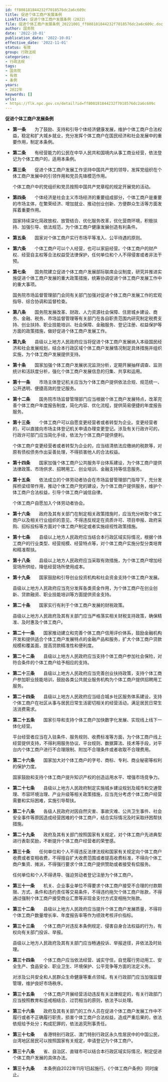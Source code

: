 ```yaml
---
id: ff808181844232f7018576dc2a6c609c
title: 促进个体工商户发展条例
LinkTitle: 促进个体工商户发展条例（2022）
file: 促进个体工商户发展条例_20221001_ff808181844232f7018576dc2a6c609c.docx
author: 国务院
date: '2022-10-01'
publication_date: '2022-10-01'
effective_date: '2022-11-01'
status: 有效
group: 行政法规
categories:
- 行政法规
tags:
- 国务院
- 有效
- 条例
years:
- 2022年
keywords: []
urls:
- https://flk.npc.gov.cn/detail?id=ff808181844232f7018576dc2a6c609c
---
```


**促进个体工商户发展条例**

- **第一条**　　为了鼓励、支持和引导个体经济健康发展，维护个体工商户合法权益，稳定和扩大城乡就业，充分发挥个体工商户在国民经济和社会发展中的重要作用，制定本条例。

- **第二条**　　有经营能力的公民在中华人民共和国境内从事工商业经营，依法登记为个体工商户的，适用本条例。

- **第三条**　　促进个体工商户发展工作坚持中国共产党的领导，发挥党组织在个体工商户发展中的引领作用和党员先锋模范作用。

  个体工商户中的党组织和党员按照中国共产党章程的规定开展党的活动。

- **第四条**　　个体经济是社会主义市场经济的重要组成部分，个体工商户是重要的市场主体，在繁荣经济、增加就业、推动创业创新、方便群众生活等方面发挥着重要作用。

  国家持续深化简政放权、放管结合、优化服务改革，优化营商环境，积极扶持、加强引导、依法规范，为个体工商户健康发展创造有利条件。

- **第五条**　　国家对个体工商户实行市场平等准入、公平待遇的原则。

- **第六条**　　个体工商户可以个人经营，也可以家庭经营。个体工商户的财产权、经营自主权等合法权益受法律保护，任何单位和个人不得侵害或者非法干预。

- **第七条**　　国务院建立促进个体工商户发展部际联席会议制度，研究并推进实施促进个体工商户发展的重大政策措施，统筹协调促进个体工商户发展工作中的重大事项。

  国务院市场监督管理部门会同有关部门加强对促进个体工商户发展工作的宏观指导、综合协调和监督检查。

- **第八条**　　国务院发展改革、财政、人力资源社会保障、住房城乡建设、商务、金融、税务、市场监督管理等有关部门在各自职责范围内研究制定税费支持、创业扶持、职业技能培训、社会保障、金融服务、登记注册、权益保护等方面的政策措施，做好促进个体工商户发展工作。

- **第九条**　　县级以上地方人民政府应当将促进个体工商户发展纳入本级国民经济和社会发展规划，结合本行政区域个体工商户发展情况制定具体措施并组织实施，为个体工商户发展提供支持。

- **第十条**　　国家加强个体工商户发展状况监测分析，定期开展抽样调查、监测统计和活跃度分析，强化个体工商户发展信息的归集、共享和运用。

- **第十一条**　　市场主体登记机关应当为个体工商户提供依法合规、规范统一、公开透明、便捷高效的登记服务。

- **第十二条**　　国务院市场监督管理部门应当根据个体工商户发展特点，改革完善个体工商户年度报告制度，简化内容、优化流程，提供简易便捷的年度报告服务。

- **第十三条**　　个体工商户可以自愿变更经营者或者转型为企业。变更经营者的，可以直接向市场主体登记机关申请办理变更登记。涉及有关行政许可的，行政许可部门应当简化手续，依法为个体工商户提供便利。

  个体工商户变更经营者或者转型为企业的，应当结清依法应缴纳的税款等，对原有债权债务作出妥善处理，不得损害他人的合法权益。

- **第十四条**　　国家加强个体工商户公共服务平台体系建设，为个体工商户提供法律政策、市场供求、招聘用工、创业培训、金融支持等信息服务。

- **第十五条**　　依法成立的个体劳动者协会在市场监督管理部门指导下，充分发挥桥梁纽带作用，推动个体工商户党的建设，为个体工商户提供服务，维护个体工商户合法权益，引导个体工商户诚信自律。

  个体工商户自愿加入个体劳动者协会。

- **第十六条**　　政府及其有关部门在制定相关政策措施时，应当充分听取个体工商户以及相关行业组织的意见，不得违反规定在资质许可、项目申报、政府采购、招标投标等方面对个体工商户制定或者实施歧视性政策措施。

- **第十七条**　　县级以上地方人民政府应当结合本行政区域实际情况，根据个体工商户的行业类型、经营规模、经营特点等，对个体工商户实施分型分类培育和精准帮扶。

- **第十八条**　　县级以上地方人民政府应当采取有效措施，为个体工商户增加经营场所供给，降低经营场所使用成本。

- **第十九条**　　国家鼓励和引导创业投资机构和社会资金支持个体工商户发展。

  县级以上地方人民政府应当充分发挥各类资金作用，为个体工商户在创业创新、贷款融资、职业技能培训等方面提供资金支持。

- **第二十条**　　国家实行有利于个体工商户发展的财税政策。

  县级以上地方人民政府及其有关部门应当严格落实相关财税支持政策，确保精准、及时惠及个体工商户。

- **第二十一条**　　国家推动建立和完善个体工商户信用评价体系，鼓励金融机构开发和提供适合个体工商户发展特点的金融产品和服务，扩大个体工商户贷款规模和覆盖面，提高贷款精准性和便利度。

- **第二十二条**　　县级以上地方人民政府应当支持个体工商户参加社会保险，对符合条件的个体工商户给予相应的支持。

- **第二十三条**　　县级以上地方人民政府应当完善创业扶持政策，支持个体工商户参加职业技能培训，鼓励各类公共就业服务机构为个体工商户提供招聘用工服务。

- **第二十四条**　　县级以上地方人民政府应当结合城乡社区服务体系建设，支持个体工商户在社区从事与居民日常生活密切相关的经营活动，满足居民日常生活消费需求。

- **第二十五条**　　国家引导和支持个体工商户加快数字化发展、实现线上线下一体化经营。

  平台经营者应当在入驻条件、服务规则、收费标准等方面，为个体工商户线上经营提供支持，不得利用服务协议、平台规则、数据算法、技术等手段，对平台内个体工商户进行不合理限制、附加不合理条件或者收取不合理费用。

- **第二十六条**　　国家加大对个体工商户的字号、商标、专利、商业秘密等权利的保护力度。

  国家鼓励和支持个体工商户提升知识产权的创造运用水平、增强市场竞争力。

- **第二十七条**　　县级以上地方人民政府制定实施城乡建设规划及城市和交通管理、市容环境治理、产业升级等相关政策措施，应当充分考虑个体工商户经营需要和实际困难，实施引导帮扶。

- **第二十八条**　　各级人民政府对因自然灾害、事故灾难、公共卫生事件、社会安全事件等原因造成经营困难的个体工商户，结合实际情况及时采取纾困帮扶措施。

- **第二十九条**　　政府及其有关部门按照国家有关规定，对个体工商户先进典型进行表彰奖励，不断提升个体工商户经营者的荣誉感。

- **第三十条**　　任何单位和个人不得违反法律法规和国家有关规定向个体工商户收费或者变相收费，不得擅自扩大收费范围或者提高收费标准，不得向个体工商户集资、摊派，不得强行要求个体工商户提供赞助或者接受有偿服务。

  任何单位和个人不得诱导、强迫劳动者登记注册为个体工商户。

- **第三十一条**　　机关、企业事业单位不得要求个体工商户接受不合理的付款期限、方式、条件和违约责任等交易条件，不得违约拖欠个体工商户账款，不得通过强制个体工商户接受商业汇票等非现金支付方式变相拖欠账款。

- **第三十二条**　　县级以上地方人民政府应当提升个体工商户发展质量，不得将个体工商户数量增长率、年度报告率等作为绩效考核评价指标。

- **第三十三条**　　个体工商户对违反本条例规定、侵害自身合法权益的行为，有权向有关部门投诉、举报。

  县级以上地方人民政府及其有关部门应当畅通投诉、举报途径，并依法及时处理。

- **第三十四条**　　个体工商户应当依法经营、诚实守信，自觉履行劳动用工、安全生产、食品安全、职业卫生、环境保护、公平竞争等方面的法定义务。

  对涉及公共安全和人民群众生命健康等重点领域，有关行政部门应当加强监督管理，维护良好市场秩序。

- **第三十五条**　　个体工商户开展经营活动违反有关法律规定的，有关行政部门应当按照教育和惩戒相结合、过罚相当的原则，依法予以处理。

- **第三十六条**　　政府及其有关部门的工作人员在促进个体工商户发展工作中不履行或者不正确履行职责，损害个体工商户合法权益，造成严重后果的，依法依规给予处分；构成犯罪的，依法追究刑事责任。

- **第三十七条**　　香港特别行政区、澳门特别行政区永久性居民中的中国公民，台湾地区居民可以按照国家有关规定，申请登记为个体工商户。

- **第三十八条**　　省、自治区、直辖市可以结合本行政区域实际情况，制定促进个体工商户发展的具体办法。

- **第三十九条**　　本条例自2022年11月1日起施行。《个体工商户条例》同时废止。
